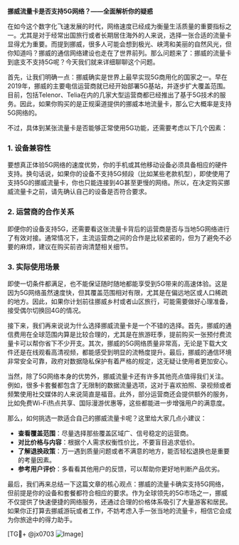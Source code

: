**挪威流量卡是否支持5G网络？——全面解析你的疑惑**

在如今这个数字化飞速发展的时代，网络速度已经成为衡量生活质量的重要指标之一。尤其是对于经常出国旅行或者长期居住海外的人来说，选择一张合适的流量卡显得尤为重要。而提到挪威，很多人可能会想到极光、峡湾和美丽的自然风光，但你知道吗？挪威的通信网络建设也走在了世界前列。那么问题来了：挪威的流量卡到底支不支持5G呢？今天我们就来详细聊聊这个问题。

首先，让我们明确一点：挪威确实是世界上最早实现5G商用化的国家之一。早在2019年，挪威的主要电信运营商就已经开始部署5G基站，并逐步扩大覆盖范围。目前，包括Telenor、Telia在内的几家大型运营商都已经推出了基于5G技术的服务。因此，如果你购买的是正规渠道提供的挪威本地流量卡，那么它大概率是支持5G网络的。

不过，具体到某张流量卡是否能够正常使用5G功能，还需要考虑以下几个因素：

### 1. **设备兼容性**
   要想真正体验5G网络的速度优势，你的手机或其他移动设备必须具备相应的硬件支持。换句话说，如果你的设备不支持5G频段（比如某些老款机型），即使使用了支持5G的挪威流量卡，你也只能连接到4G甚至更慢的网络。所以，在决定购买挪威流量卡之前，请先确认自己的设备是否符合要求。

### 2. **运营商的合作关系**
   即便你的设备支持5G，还需要看这张流量卡背后的运营商是否与当地5G网络进行了有效对接。通常情况下，主流运营商之间的合作是比较紧密的，但为了避免不必要的麻烦，建议在购买前咨询清楚相关细节。

### 3. **实际使用场景**
   即使一切条件都满足，也不能保证随时随地都能享受到5G带来的高速体验。这是因为5G网络虽然速度快，但其覆盖范围相对有限，尤其是在偏远地区或人口稀疏的地方。因此，如果你计划前往挪威乡村或者山区旅行，可能需要做好心理准备，接受偶尔切换回4G的情况。

接下来，我们再来说说为什么选择挪威流量卡是一个不错的选择。首先，挪威的通信费用在全球范围内算是比较合理的，尤其是在旅游旺季，提前购买一张预付费流量卡可以帮你省下不少开支。其次，挪威的5G网络质量非常高，无论是下载大文件还是在线观看高清视频，都能感受到明显的流畅度提升。最后，挪威的通信环境非常安全可靠，政府对数据隐私保护有着严格的规定，这无疑让使用者更加安心。

当然，除了5G网络本身的优势外，挪威流量卡还有许多其他亮点值得我们关注。例如，很多卡套餐都包含了无限制的数据流量选项，这对于喜欢拍照、录视频或者频繁使用社交媒体的人来说简直是福音。此外，部分运营商还会提供额外的服务，比如免费Wi-Fi热点共享、国际漫游优惠等，这些都能进一步增强用户的满意度。

那么，如何挑选一款适合自己的挪威流量卡呢？这里给大家几点小建议：

- **查看覆盖范围**：尽量选择那些覆盖区域广、信号稳定的运营商。
- **对比价格与内容**：根据个人需求权衡性价比，不要盲目追求低价。
- **了解退换政策**：万一遇到质量问题或者不满意的地方，能否轻松退换也是重要的考量因素。
- **参考用户评价**：多看看其他用户的反馈，可以帮助你更好地判断产品优劣。

最后，我们再来总结一下这篇文章的核心观点：挪威的流量卡确实支持5G网络，但前提是你的设备和套餐都符合相应的要求。作为全球领先的5G市场之一，挪威不仅提供了快速便捷的网络服务，还通过合理的价格体系吸引了大量游客和居民。如果你正打算去挪威游玩或者工作，不妨考虑入手一张当地的流量卡，相信它会成为你旅途中的得力助手。

[TG💪+ @jx0703 ![Image](https://github.com/user-attachments/assets/dbca1d08-cadb-493c-b0ec-ad6f7a83f270)]